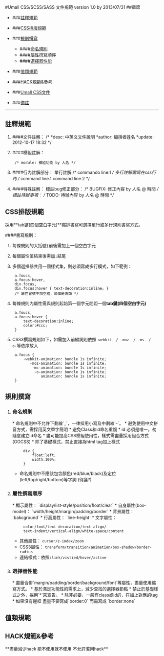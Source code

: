 #Umall CSS/SCSS/SASS 文件規範
version 1.0 by 2013/07/31 
##章節
* ###[註釋規範](#page_0)
* ###[CSS排版規範](#page_1)
* ###[規則撰寫](#page_2)

	* ####[命名規則](#page_2-1)
	* ####[屬性撰寫順序](#page_2-2)
	* ####[選擇器性能](#page_2-3)
* ###[值類規範](#page_3)
* ###[HACK規範&參考](#page_4)
* ###[Umall CSS文件](#page_5)
* ###[備註](#others)

---

<h2 id="page_0">註釋規範</h2>

1. ####文件註解：
		/*		*desc: 中英文文件說明		*author: 編撰者姓名		*update: 2012-10-17 18:32 		*/
2. ####模組註解：
		/* module: 模組功能 by 人名 */
3. ####行內註解部分：
		單行註解		/* commando line.1 */
		多行註解需寫在css行內
		/*
		command line.1
		command line.2
		*/
4. ####特殊註解：
		標註bug修正部分：
		/* BUGFIX: 修正內容 by 人名 @ 時間 */
		標註待辦事項：
		/* TODO: 待辦內容 by 人名 @ 時間 */
<h2 id="page_1">CSS排版規範</h2>
採用**tab鍵(四個空白字元)**縮排書寫可選擇單行或多行規則書寫方式。

####書寫規則：
1. 每條規則的大括號`{`前後需加上一個空白字元
2. 每個屬性值結束後需加`;`結尾
3. 多個選擇器共用一個樣式集，則必須寫成多行模式，如下範例：
			
		a.foucs,
		a.focus:hover,
		div.focus,
		div.focus:hover { text-decoration:inline; }
		/* 屬性冒號不加空格，那個是偽類 */
4. 每條規則內屬性需與規則起始第一個字元間距一個**tab鍵(四個空白字元)**
		
		a.foucs,
		a.focus:hover {
			text-decoration:inline;
			color:#ccc;
		}
5. CSS3撰寫規則如下，如需加入前綴詞則依照`-webkit- / -moz- / -ms- / -o-`等依序放入
		
		a.focus {
			-webkit-animation: bundle 1s infinite;
			   -moz-animation: bundle 1s infinite;
			    -ms-animation: bundle 1s infinite;
			     -o-animation: bundle 1s infinite;
			        animation: bundle 1s infinite;
		}
		
<h2 id="page_2">規則撰寫</h2>

1. <h3 id="page_2-1">命名規則</h3>
	* 命名規則中不允許下劃線`_`，一律採用小寫及中劃線`-`。
	* 避免使用中文拼音方式，需採用英文單字簡明
	* 避免Class和id命名重複
	* id 必須是唯一，勿隨意建立id命名
	* 盡可能提高CSS模組使用性，樣式需盡量採用組合方式(OOCSS)
	* 除了基礎樣式，禁止直接為html tag加上樣式
		
			div {
				float:left;
				width:100%;
			}
	* 命名規則中不應該包含顏色(red/blue/black)及定位(left/top/right/bottom)等字詞 (待議?)

2. <h3 id="page_2-2">屬性撰寫順序</h3>
	* 顯示屬性： `display/list-style/position/float/clear`
	* 自身屬性(box-model)： `width/height/margin/padding/border`
	* 背景屬性： `bakcground`
	* 行高屬性： `line-height`
	* 文字屬性： 
		
			color/font/text-decoration/text-align/
			text-indent/vertical-align/white-space/content
	* 其他屬性： `cursor/z-index/zoom`
	* CSS3屬性： `transform/transition/animation/box-shadow/border-radius`
	* 連結樣式：依照`:link/vistied/hover/active`

3. <h3 id="page_2-2">選擇器性能</h3>
	* 盡量合併`margin/padding/border/background/font`等屬性，盡量使用縮寫方式。
	* 基於滿足功能性的需求上，減少查找的選擇器節點
	* 禁止於基礎樣式之外，採用`*`來宣告。
	* 除非必要，一般有class或id的，在加上對應的tag
	* 如果沒有邊框 盡量不要寫成`border:0` 而需寫成 `border:none`
	
<h2 id="page_3">值類規範</h2>
<h2 id="page_4">HACK規範&參考</h2>
**盡量減少hack 能不使用就不使用 不允許濫用hack**

